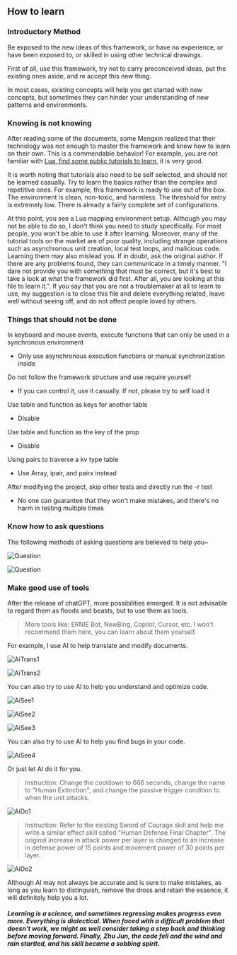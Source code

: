 ## How to learn

### Introductory Method

Be exposed to the new ideas of this framework, or have no experience, or have been exposed to, or skilled in using other technical drawings.

First of all, use this framework, try not to carry preconceived ideas, put the existing ones aside, and re accept this new thing.

In most cases, existing concepts will help you get started with new concepts, but sometimes they can hinder your understanding of new patterns and environments.

### Knowing is not knowing

After reading some of the documents, some Mengxin realized that their technology was not enough to master the framework and knew how to learn on their own. This is a commendable behavior! For example, you are not familiar with [Lua, find some public tutorials to learn](https://www.runoob.com/lua/lua-tutorial.html), it is very good.

It is worth noting that tutorials also need to be self selected, and should not be learned casually. Try to learn the basics rather than the complex and repetitive ones. For example, this framework is ready to use out of the box. The environment is clean, non-toxic, and harmless. The threshold for entry is extremely low. There is already a fairly complete set of configurations.

At this point, you see a Lua mapping environment setup. Although you may not be able to do so, I don't think you need to study specifically. For most people, you won't be able to use it after learning. Moreover, many of the tutorial tools on the market are of poor quality, including strange operations such as asynchronous unit creation, local test loops, and malicious code. Learning them may also mislead you. If in doubt, ask the original author. If there are any problems found, they can communicate in a timely manner. "I dare not provide you with something that must be correct, but it's best to take a look at what the framework did first. After all, you are looking at this file to learn it.". If you say that you are not a troublemaker at all to learn to use, my suggestion is to close this file and delete everything related, leave well without seeing off, and do not affect people loved by others.

### Things that should not be done

In keyboard and mouse events, execute functions that can only be used in a synchronous environment

* Only use asynchronous execution functions or manual synchronization inside
  
Do not follow the framework structure and use require yourself

* If you can control it, use it casually. If not, please try to self load it
  
Use table and function as keys for another table

* Disable
  
Use table and function as the key of the prop

* Disable
  
Using pairs to traverse a kv type table

* Use Array, ipair, and pairx instead
  
After modifying the project, skip other tests and directly run the -r test

* No one can guarantee that they won't make mistakes, and there's no harm in testing multiple times

### Know how to ask questions

The following methods of asking questions are believed to help you~

![Question](/assets/question1.png)

![Question](/assets/question2.png)

### Make good use of tools

After the release of chatGPT, more possibilities emerged. It is not advisable to regard them as floods and beasts, but to use them as tools.

> More tools like: ERNIE Bot, NewBing, Copilot, Cursor, etc. I won't recommend them here, you can learn about them yourself.

For example, I use AI to help translate and modify documents.

![AiTrans1](/assets/aiTrans1.png)

![AiTrans2](/assets/aiTrans2.png)

You can also try to use AI to help you understand and optimize code.

![AiSee1](/assets/aiSee1.png)

![AiSee2](/assets/aiSee2.png)

![AiSee3](/assets/aiSee3.png)

You can also try to use AI to help you find bugs in your code.

![AiSee4](/assets/aiSee4.png)

Or just let AI do it for you.

> Instruction: Change the cooldown to 666 seconds, change the name to "Human Extinction", and change the passive trigger condition to when the unit attacks.

![AiDo1](/assets/aiDo1.png)

> Instruction: Refer to the existing Sword of Courage skill and help me write a similar effect skill called "Human Defense Final Chapter". The original increase in attack power per layer is changed to an increase in defense power of 15 points and movement power of 30 points per layer.

![AiDo2](/assets/aiDo2.png)

Although AI may not always be accurate and is sure to make mistakes, as long as you learn to distinguish, remove the dross and retain the essence, it will definitely help you a lot.

##### Learning is a science, and sometimes regressing makes progress even more. Everything is dialectical. When faced with a difficult problem that doesn't work, we might as well consider taking a step back and thinking before moving forward. Finally, Zhu Jun, the code fell and the wind and rain startled, and his skill became a sobbing spirit.
